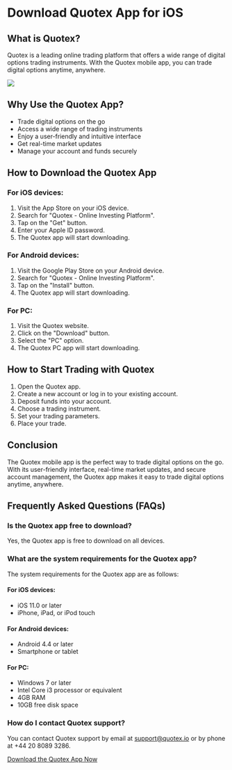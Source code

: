 # Download Quotex App for iOS

## What is Quotex?

Quotex is a leading online trading platform that offers a wide range of
digital options trading instruments. With the Quotex mobile app, you can
trade digital options anytime, anywhere.

[![](https://static.quotex.io/files/1_en/300_250.jpg)](https://traff.sbs/brokerqxsignupf)

## Why Use the Quotex App?

-   Trade digital options on the go
-   Access a wide range of trading instruments
-   Enjoy a user-friendly and intuitive interface
-   Get real-time market updates
-   Manage your account and funds securely

## How to Download the Quotex App

### For iOS devices:

1.  Visit the App Store on your iOS device.
2.  Search for "Quotex - Online Investing Platform".
3.  Tap on the "Get" button.
4.  Enter your Apple ID password.
5.  The Quotex app will start downloading.

### For Android devices:

1.  Visit the Google Play Store on your Android device.
2.  Search for "Quotex - Online Investing Platform".
3.  Tap on the "Install" button.
4.  The Quotex app will start downloading.

### For PC:

1.  Visit the Quotex website.
2.  Click on the "Download" button.
3.  Select the "PC" option.
4.  The Quotex PC app will start downloading.

## How to Start Trading with Quotex

1.  Open the Quotex app.
2.  Create a new account or log in to your existing account.
3.  Deposit funds into your account.
4.  Choose a trading instrument.
5.  Set your trading parameters.
6.  Place your trade.

## Conclusion

The Quotex mobile app is the perfect way to trade digital options on the
go. With its user-friendly interface, real-time market updates, and
secure account management, the Quotex app makes it easy to trade digital
options anytime, anywhere.

## Frequently Asked Questions (FAQs)

### Is the Quotex app free to download?

Yes, the Quotex app is free to download on all devices.

### What are the system requirements for the Quotex app?

The system requirements for the Quotex app are as follows:

#### For iOS devices:

-   iOS 11.0 or later
-   iPhone, iPad, or iPod touch

#### For Android devices:

-   Android 4.4 or later
-   Smartphone or tablet

#### For PC:

-   Windows 7 or later
-   Intel Core i3 processor or equivalent
-   4GB RAM
-   10GB free disk space

### How do I contact Quotex support?

You can contact Quotex support by email at support@quotex.io or by phone
at +44 20 8089 3286.

[Download the Quotex App Now](\%22https://traff.sbs/quotexonelink\%22)

